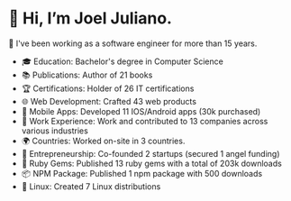 # 👋 Hi, I’m Joel Juliano.

🚀 I've been working as a software engineer for more than 15 years.

- 🎓 Education: Bachelor's degree in Computer Science
- 📚 Publications: Author of 21 books
- 🏆 Certifications: Holder of 26 IT certifications
- 🌐 Web Development: Crafted 43 web products
- 📱 Mobile Apps: Developed 11 IOS/Android apps (30k purchased)
- 💼 Work Experience: Work and contributed to 13 companies across various industries
- 🌍 Countries: Worked on-site in 3 countries.
- 🚀 Entrepreneurship: Co-founded 2 startups (secured 1 angel funding)
- 💎 Ruby Gems: Published 13 ruby gems with a total of 203k downloads
- 📦 NPM Package: Published 1 npm package with 500 downloads
- 🐧 Linux: Created 7 Linux distributions
